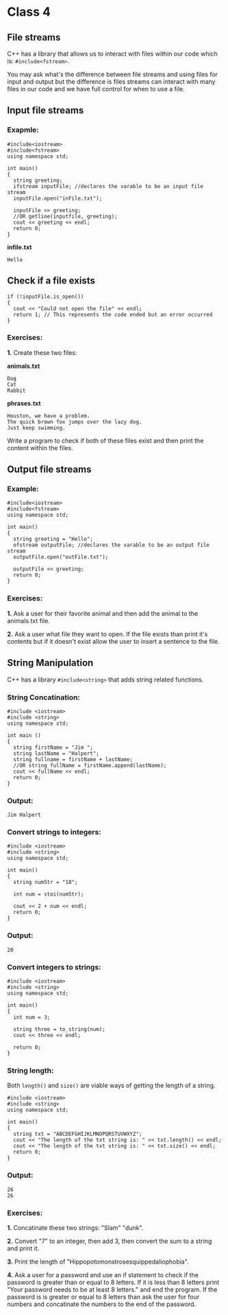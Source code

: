 # Class 4
## File streams

C++ has a library that allows us to interact with files within our code which is: ```#include<fstream>```.

You may ask what's the difference between file streams and using files for input and output but the difference is files streams can interact with many files in our code and we have full control for when to use a file.

## Input file streams
### Exapmle:
```
#include<iostream>
#include<fstream>
using namespace std;

int main()
{
  string greeting;
  ifstream inputFile; //declares the varable to be an input file stream
  inputFile.open("inFile.txt");

  inputFile >> greeting;
  //OR getline(inputfile, greeting);
  cout << greeting << endl;
  return 0;
}
```

__infile.txt__
```
Hello
```

## Check if a file exists
```
if (!inputFile.is_open())
{
  cout << "Could not open the file" << endl;
  return 1; // This represents the code ended but an error occurred
}
```

### Exercises:
__1.__ Create these two files:

__animals.txt__
```
Dog
Cat
Rabbit
```

__phrases.txt__
```
Houston, we have a problem.
The quick brown fox jumps over the lazy dog.
Just keep swimming.
```

Write a program to check if both of these files exist and then print the content within the files.

## Output file streams
### Example:
```
#include<iostream>
#include<fstream>
using namespace std;

int main()
{
  string greeting = "Hello";
  ofstream outputFile; //declares the varable to be an output file stream
  outputFile.open("outFile.txt");

  outputFile << greeting;
  return 0;
}
```

### Exercises:
__1.__ Ask a user for their favorite animal and then add the animal to the animals.txt file.

__2.__ Ask a user what file they want to open. If the file exists than print it's contents but if it doesn't exist allow the user to insert a sentence to the file.

## String Manipulation
C++ has a library ```#include<string>``` that adds string related functions.

### String Concatination:
```
#include <iostream>
#include <string>
using namespace std;
 
int main () 
{
  string firstName = "Jim ";
  string lastName = "Halpert";
  string fullname = firstName + lastName;
  //OR string fullName = firstName.append(lastName);
  cout << fullName << endl;
  return 0;
}
```

### Output:
```
Jim Halpert
```

### Convert strings to integers:
```
#include <iostream>
#include <string>
using namespace std;

int main()
{
  string numStr = "18";

  int num = stoi(numStr);

  cout << 2 + num << endl;
  return 0;
}
```

### Output:
```
20
```

### Convert integers to strings:
```
#include <iostream>
#include <string>
using namespace std;

int main()
{
  int num = 3;
  
  string three = to_string(num);
  cout << three << endl;
  
  return 0;
}
```

### String length:
Both ```length()``` and ```size()``` are viable ways of getting the length of a string.
```
#include <iostream>
#include <string>
using namespace std;

int main() 
{
  string txt = "ABCDEFGHIJKLMNOPQRSTUVWXYZ";
  cout << "The length of the txt string is: " << txt.length() << endl;
  cout << "The length of the txt string is: " << txt.size() << endl;
  return 0;
}
```

### Output:
```
26
26
```

### Exercises:
__1.__ Concatinate these two strings: "Slam" "dunk".

__2.__ Convert "7" to an integer, then add 3, then convert the sum to a string and print it.

__3.__ Print the length of "Hippopotomonstrosesquippedaliophobia".

__4.__ Ask a user for a password and use an if statement to check if the password is greater than or equal to 8 letters. If it is less than 8 letters print "Your password needs to be at least 8 letters." and end the program. If the password is is greater or equal to 8 letters than ask the user for four numbers and concatinate the numbers to the end of the password.
